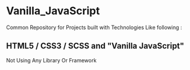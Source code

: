 # Vanilla_JavaScript

Common Repository for Projects built with Technologies Like following : 

## HTML5 / CSS3 / SCSS and "Vanilla JavaScript" 

Not Using Any Library Or Framework
